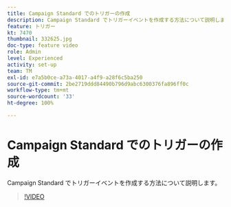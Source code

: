```yaml
---
title: Campaign Standard でのトリガーの作成
description: Campaign Standard でトリガーイベントを作成する方法について説明します。
feature: トリガー
kt: 7470
thumbnail: 332625.jpg
doc-type: feature video
role: Admin
level: Experienced
activity: set-up
team: TM
exl-id: e7a5b0ce-a73a-4017-a4f9-a28f6c5ba250
source-git-commit: 2be2719ddd84490b796d9abc6300376fa896ff0c
workflow-type: tm+mt
source-wordcount: '33'
ht-degree: 100%

---
```


# Campaign Standard でのトリガーの作成

Campaign Standard でトリガーイベントを作成する方法について説明します。

>[!VIDEO](https://video.tv.adobe.com/v/332625?quality=12)
